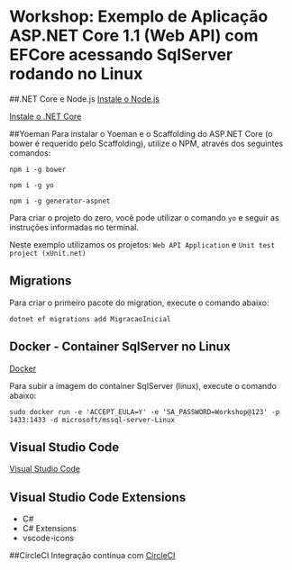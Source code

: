 # Workshop: Exemplo de Aplicação ASP.NET Core 1.1 (Web API) com EFCore acessando SqlServer rodando no Linux

##.NET Core e Node.js
[Instale o Node.js](https://nodejs.org/en/)

[Instale o .NET Core](http://www.dot.net)

##Yoeman
Para instalar o Yoeman e o Scaffolding do ASP.NET Core (o bower é requerido pelo Scaffolding), utilize o NPM, através dos seguintes comandos:

`npm i -g bower`

`npm i -g yo`

`npm i -g generator-aspnet`


Para criar o projeto do zero, você pode utilizar o comando `yo` e seguir as instruções informadas no terminal.

Neste exemplo utilizamos os projetos: `Web API Application` e `Unit test project (xUnit.net)`

## Migrations
Para criar o primeiro pacote do migration, execute o comando abaixo:

`dotnet ef migrations add MigracaoInicial`

## Docker - Container SqlServer no Linux
[Docker](https://www.docker.com/products/docker)

Para subir a imagem do container SqlServer (linux), execute o comando abaixo:

`sudo docker run -e 'ACCEPT_EULA=Y' -e 'SA_PASSWORD=Workshop@123' -p 1433:1433 -d microsoft/mssql-server-Linux`

## Visual Studio Code
[Visual Studio Code](https://code.visualstudio.com/)

## Visual Studio Code Extensions
- C#
- C# Extensions
- vscode-icons

##CircleCI
Integração contínua com [CircleCI](http://circleci.com)